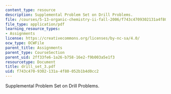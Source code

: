 ```yaml
---
content_type: resource
description: Supplemental Problem Set on Drill Problems.
file: /courses/5-13-organic-chemistry-ii-fall-2006/f743c4709302131a4f80052b1b4d0cc2_drill_set_3.pdf
file_type: application/pdf
learning_resource_types:
- Assignments
license: https://creativecommons.org/licenses/by-nc-sa/4.0/
ocw_type: OCWFile
parent_title: Assignments
parent_type: CourseSection
parent_uid: 2ff33fe6-1a26-b758-16e2-f9b003a5e1f3
resourcetype: Document
title: drill_set_3.pdf
uid: f743c470-9302-131a-4f80-052b1b4d0cc2
---
```

Supplemental Problem Set on Drill Problems.